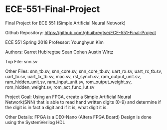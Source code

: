 # ECE-551-Final-Project
Final Project for ECE 551 (Simple Artificial Neural Network)

Github Repository: https://github.com/ghuibregtse/ECE-551-Final-Project

ECE 551 Spring 2018
Professor:          Younghyun Kim

Authors:            Garret Hubiregtse
                    Sean Cohen
                    Austin Wirtz
          
Top File:           snn.sv

Other Files:        snn_tb.sv, snn_core.sv, snn_core_tb.sv, uart_rx.sv,
                    uart_rx_tb.sv, uart_tx.sv, uart_tx_tb.sv, mac.sv, rst_synch.sv,
                    ram_output_unit.sv, ram_hidden_unit.sv, ram_input_unit.sv,
                    rom_output_weight.sv, rom_hidden_weight.sv, rom_act_func_lut.sv

Project Goal:       Using an FPGA, create a Simple Artificial Neural Network(SNN)
                    that is able to read hand written digits (0-9) and determine if the
                    digit is in fact a digit and if it is, what digit it is.
                    
Other Details:      FPGA is a DE0-Nano (Altera FPGA Board)
                    Design is done using the SystemVerilog HDL
